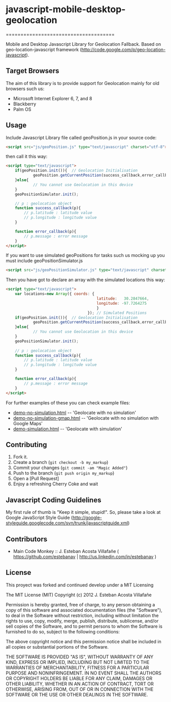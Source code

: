 # javascript-mobile-desktop-geolocation
=====================================

Mobile and Desktop Javascript Library for Geolocation Fallback. Based on geo-location-javascript framework (http://code.google.com/p/geo-location-javascript).

## Target Browsers

The aim of this library is to provide support for Geolocation mainly for old browsers such us:

- Microsoft Internet Explorer 6, 7, and 8
- Blackberry
- Palm OS

## Usage

Include Javascript Library file called geoPosition.js in your source code:
~~~ html
<script src="js/geoPosition.js" type="text/javascript" charset="utf-8"></script>
~~~ 
then call it this way:
~~~ html
<script type="text/javascript">
	if(geoPosition.init()){  // Geolocation Initialisation
			geoPosition.getCurrentPosition(success_callback,error_callback,{enableHighAccuracy:true});
	}else{
			// You cannot use Geolocation in this device
	}
	geoPositionSimulator.init(); 

	// p : geolocation object
	function success_callback(p){
		// p.latitude : latitude value
		// p.longitude : longitude value
	}

	function error_callback(p){
		// p.message : error message
	}
</script>
~~~ 
If you want to use simulated geoPositions for tasks such us mocking up you must include geoPositionSimulator.js 
~~~ html
<script src="js/geoPositionSimulator.js" type="text/javascript" charset="utf-8"></script>
~~~ 
Then you have got to declare an array with the simulated locations this way:
~~~ html
<script type="text/javascript">
	var locations=new Array({ coords: {
										latitude: 	30.2847664,
										longitude: -97.7264275
										} 
									}); // Simulated Positions
	if(geoPosition.init()){  // Geolocation Initialisation
			geoPosition.getCurrentPosition(success_callback,error_callback,{enableHighAccuracy:true});
	}else{
			// You cannot use Geolocation in this device
	}
	geoPositionSimulator.init(); 
	
	// p : geolocation object
	function success_callback(p){
		// p.latitude : latitude value
		// p.longitude : longitude value
	}

	function error_callback(p){
		// p.message : error message
	}
</script>
~~~ 

For further examples of these you can check example files:
* [demo-no-simulation.html](https://github.com/estebanav/javascript-mobile-desktop-geolocation/blob/master/demo-no-simulation.html) -- 'Geolocate with no simulation'
* [demo-no-simulation-gmap.html](https://github.com/estebanav/javascript-mobile-desktop-geolocation/blob/master/demo-no-simulation-gmap.html) -- 'Geolocate with no simulation with Google Maps'
* [demo-simulation.html](https://github.com/estebanav/javascript-mobile-desktop-geolocation/blob/master/demo-simulation.html) -- 'Geolocate with simulation'

## Contributing 

1. Fork it.
2. Create a branch (`git checkout -b my_markup`)
3. Commit your changes (`git commit -am "Magic Added"`)
4. Push to the branch (`git push origin my_markup`)
5. Open a [Pull Request]
6. Enjoy a refreshing Cherry Coke and wait

## Javascript Coding Guidelines

My first rule of thumb is "Keep it simple, stupid!". So, please take a look at Google JavaScript Style Guide (http://google-styleguide.googlecode.com/svn/trunk/javascriptguide.xml)

## Contributors

* Main Code Monkey :: J. Esteban Acosta Villafañe ( https://github.com/estebanav  | http://us.linkedin.com/in/estebanav )

## License

This proyect was forked and continued develop under a MIT Licensing

The MIT License (MIT)
Copyright (c) 2012  J. Esteban Acosta Villafañe

Permission is hereby granted, free of charge, to any person obtaining a copy of this software and associated documentation files (the "Software"), to deal in the Software without restriction, including without limitation the rights to use, copy, modify, merge, publish, distribute, sublicense, and/or sell copies of the Software, and to permit persons to whom the Software is furnished to do so, subject to the following conditions:

The above copyright notice and this permission notice shall be included in all copies or substantial portions of the Software.

THE SOFTWARE IS PROVIDED "AS IS", WITHOUT WARRANTY OF ANY KIND, EXPRESS OR IMPLIED, INCLUDING BUT NOT LIMITED TO THE WARRANTIES OF MERCHANTABILITY, FITNESS FOR A PARTICULAR PURPOSE AND NONINFRINGEMENT. IN NO EVENT SHALL THE AUTHORS OR COPYRIGHT HOLDERS BE LIABLE FOR ANY CLAIM, DAMAGES OR OTHER LIABILITY, WHETHER IN AN ACTION OF CONTRACT, TORT OR OTHERWISE, ARISING FROM, OUT OF OR IN CONNECTION WITH THE SOFTWARE OR THE USE OR OTHER DEALINGS IN THE SOFTWARE.